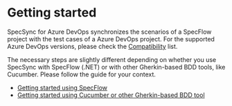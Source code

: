 # Getting started

SpecSync for Azure DevOps synchronizes the scenarios of a SpecFlow project with the test cases of a Azure DevOps project. For the supported Azure DevOps versions, please check the [Compatibility](../compatibility.md) list.

The necessary steps are slightly different depending on whether you use SpecSync with SpecFlow \(.NET\) or with other Gherkin-based BDD tools, like Cucumber. Please follow the guide for your context.

* [Getting started using SpecFlow](getting-started-specflow.md)
* [Getting started using Cucumber or other Gherkin-based BDD tool](getting-started-cucumber.md)

